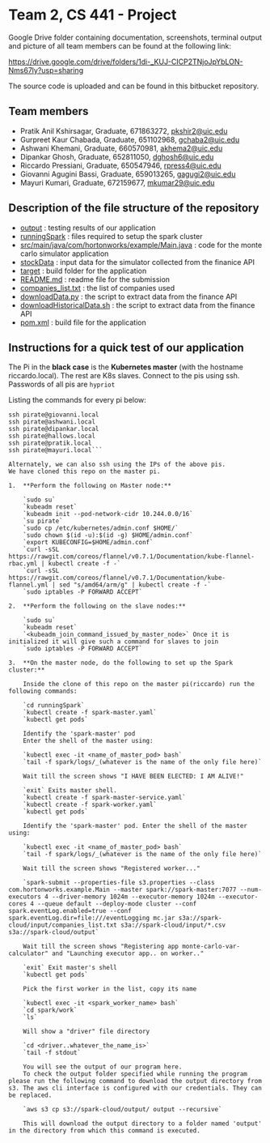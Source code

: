 Team 2, CS 441 - Project
========================

Google Drive folder containing documentation, screenshots, terminal output and picture of all team members can be found at the following link:

https://drive.google.com/drive/folders/1di-_KUJ-CICP2TNjoJpYbLON-Nms67ly?usp=sharing

The source code is uploaded and can be found in this bitbucket repository.

Team members
------------

* Pratik Anil Kshirsagar, Graduate, 671863272, pkshir2@uic.edu
* Gurpreet Kaur Chabada, Graduate, 651102968, gchaba2@uic.edu
* Ashwani Khemani, Graduate, 660570981, akhema2@uic.edu
* Dipankar Ghosh, Graduate, 652811050, dghosh6@uic.edu
* Riccardo Pressiani, Graduate, 650547946, rpress4@uic.edu
* Giovanni Agugini Bassi, Graduate, 659013265, gagugi2@uic.edu
* Mayuri Kumari, Graduate, 672159677, mkumar29@uic.edu 


Description of the file structure of the repository
---------------------------------------------------

* [output](output) : testing results of our application 
* [runningSpark](runningSpark) : files required to setup the spark cluster 
* [src/main/java/com/hortonworks/example/Main.java](src/main/java/com/hortonworks/example/Main.java) : code for the monte carlo simulator application 
* [stockData](stockData) :  input data for the simulator collected from the finanice API
* [target](target) :  build folder for the application 
* [README.md](README.md) : readme file for the submission 
* [companies_list.txt](companies_list.txt) : the list of companies used 
* [downloadData.py](downloadData.py) : the script to extract data from the finance API
* [downloadHistoricalData.sh](downloadHistoricalData.sh) : the script to extract data from the finance API
* [pom.xml](pom.xml) :  build file for the application 


Instructions for a quick test of our application
------------------------------------------------

The Pi in the **black case** is the **Kubernetes master** (with the hostname riccardo.local). The rest are K8s slaves.
Connect to the pis using ssh. Passwords of all pis are `hypriot`

Listing the commands for every pi below:

```ssh pirate@riccardo.local
ssh pirate@giovanni.local
ssh pirate@ashwani.local
ssh pirate@dipankar.local
ssh pirate@hallows.local
ssh pirate@pratik.local
ssh pirate@mayuri.local```

Alternately, we can also ssh using the IPs of the above pis.
We have cloned this repo on the master pi. 

1.	**Perform the following on Master node:**

	`sudo su`
	`kubeadm reset`
	`kubeadm init --pod-network-cidr 10.244.0.0/16`
	`su pirate`
	`sudo cp /etc/kubernetes/admin.conf $HOME/`
	`sudo chown $(id -u):$(id -g) $HOME/admin.conf`
	`export KUBECONFIG=$HOME/admin.conf`
	`curl -sSL https://rawgit.com/coreos/flannel/v0.7.1/Documentation/kube-flannel-rbac.yml | kubectl create -f -`
	`curl -sSL https://rawgit.com/coreos/flannel/v0.7.1/Documentation/kube-flannel.yml | sed "s/amd64/arm/g" | kubectl create -f -`
	`sudo iptables -P FORWARD ACCEPT`

2.	**Perform the following on the slave nodes:**

	`sudo su`
	`kubeadm reset`
	`<kubeadm_join_command_issued_by_master_node>` Once it is initialized it will give such a command for slaves to join
	`sudo iptables -P FORWARD ACCEPT`

3.	**On the master node, do the following to set up the Spark cluster:**
	
	Inside the clone of this repo on the master pi(riccardo) run the following commands: 
	
	`cd runningSpark`
	`kubectl create -f spark-master.yaml`
	`kubectl get pods`
	
	Identify the 'spark-master' pod
	Enter the shell of the master using:
	
	`kubectl exec -it <name_of_master_pod> bash`
	`tail -f spark/logs/_(whatever is the name of the only file here)`
	
	Wait till the screen shows "I HAVE BEEN ELECTED: I AM ALIVE!"
	
	`exit` Exits master shell.
	`kubectl create -f spark-master-service.yaml`
	`kubectl create -f spark-worker.yaml`
	`kubectl get pods`
	
	Identify the 'spark-master' pod. Enter the shell of the master using:
	
	`kubectl exec -it <name_of_master_pod> bash`
	`tail -f spark/logs/_(whatever is the name of the only file here)`
	
	Wait till the screen shows "Registered worker..."
	
	`spark-submit --properties-file s3.properties --class com.hortonworks.example.Main --master spark://spark-master:7077 --num-executors 4 --driver-memory 1024m --executor-memory 1024m --executor-cores 4 --queue default --deploy-mode cluster --conf spark.eventLog.enabled=true --conf spark.eventLog.dir=file:///eventLogging mc.jar s3a://spark-cloud/input/companies_list.txt s3a://spark-cloud/input/*.csv s3a://spark-cloud/output`
	
	Wait till the screen shows "Registering app monte-carlo-var-calculator" and "Launching executor app.. on worker.."
	
	`exit` Exit master's shell
	`kubectl get pods`
	
	Pick the first worker in the list, copy its name
	
	`kubectl exec -it <spark_worker_name> bash`
	`cd spark/work`
	`ls`
	
	Will show a "driver" file directory
	
	`cd <driver..whatever_the_name_is>` 
	`tail -f stdout`
	
	You will see the output of our program here.
	To check the output folder specified while running the program please run the following command to download the output directory from s3. The aws cli interface is configured with our credentials. They can be replaced.
	
	`aws s3 cp s3://spark-cloud/output/ output --recursive`
	
	This will download the output directory to a folder named 'output' in the directory from which this command is executed.